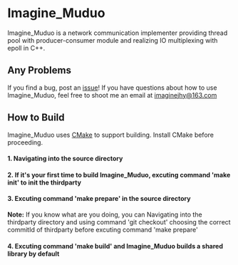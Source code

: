 # Imagine_Muduo

Imagine_Muduo is a network communication implementer providing thread pool with producer-consumer module and realizing IO multiplexing with epoll in C++.

## Any Problems

If you find a bug, post an [issue](https://github.com/ImagineJHY/Imagine_Muduo/issues)! If you have questions about how to use Imagine_Muduo, feel free to shoot me an email at imaginejhy@163.com

## How to Build

Imagine_Muduo uses [CMake](http://www.cmake.org) to support building. Install CMake before proceeding.

#### 1. Navigating into the source directory

#### 2. If it's your first time to build Imagine_Muduo, excuting command 'make init' to init the thirdparty

#### 3. Excuting command 'make prepare' in the source directory

**Note:** If you know what are you doing, you can Navigating into the thirdparty directory and using command 'git checkout' choosing the correct commitId of thirdparty before excuting command 'make prepare'

#### 4. Excuting command 'make build' and Imagine_Muduo builds a shared library by default